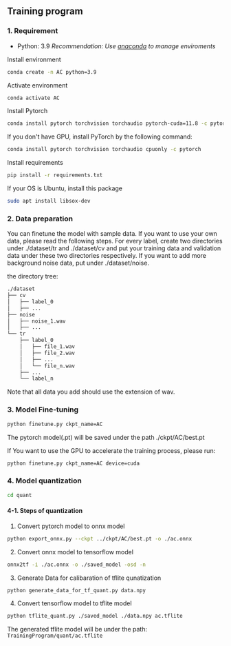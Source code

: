 ## Training program

### 1. Requirement

* Python: 3.9
*Recommendation: Use [anaconda](https://www.anaconda.com/download/success) to manage enviroments*

Install environment

```bash
conda create -n AC python=3.9
```

Activate environment
```bash
conda activate AC
```

Install Pytorch

```bash
conda install pytorch torchvision torchaudio pytorch-cuda=11.8 -c pytorch -c nvidia
```

If you don't have GPU, install PyTorch by the following command:

```bash
conda install pytorch torchvision torchaudio cpuonly -c pytorch
```

Install requirements

```bash
pip install -r requirements.txt
```

If your OS is Ubuntu, install this package

```bash
sudo apt install libsox-dev
```

### 2. Data preparation
You can finetune the model with sample data. If you want to use your own data, please read the following steps.
For every label, create two directories under ./dataset/tr and ./dataset/cv and put your training data and validation data under these two directories respectively.
If you want to add more background noise data, put under ./dataset/noise.

the directory tree:

```bash
./dataset
├── cv
│   ├── label_0
│   ├── ...
├── noise
│   ├── noise_1.wav
│   ├── ...
└── tr
    ├── label_0
    │   ├── file_1.wav
    │   ├── file_2.wav
    │   ├── ...
    │   └── file_n.wav
    ├── ...
    └── label_n
```

Note that all data you add should use the extension of wav.

### 3. Model Fine-tuning

```bash
python finetune.py ckpt_name=AC
```

The pytorch model(.pt) will be saved under the path ./ckpt/AC/best.pt

If You want to use the GPU to accelerate the training process, please run:

```bash
python finetune.py ckpt_name=AC device=cuda
```

### 4. Model quantization

```bash
cd quant
```

#### 4-1. Steps of quantization

1. Convert pytorch model to onnx model

```bash
python export_onnx.py --ckpt ../ckpt/AC/best.pt -o ./ac.onnx
```

2. Convert onnx model to tensorflow model

```bash
onnx2tf -i ./ac.onnx -o ./saved_model -osd -n
```

3. Generate Data for calibaration of tflite qunatization

```bash
python generate_data_for_tf_quant.py data.npy
```

4. Convert tensorflow model to tflite model

```bash
python tflite_quant.py ./saved_model ./data.npy ac.tflite
```

The generated tflite model will be under the path:
    `TrainingProgram/quant/ac.tflite`
